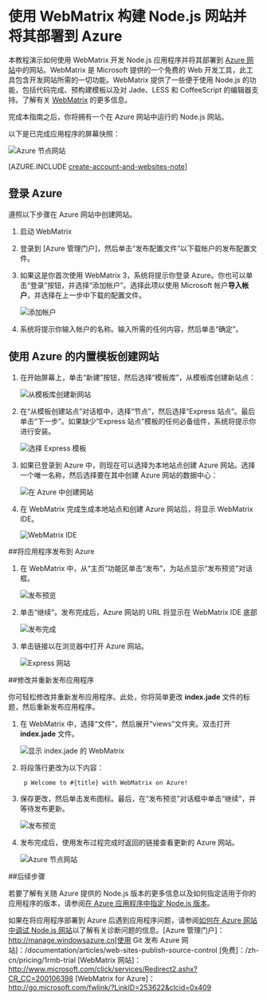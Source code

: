 <properties 
	pageTitle="使用 WebMatrix 构建 Node.js 网站并将其部署到 Azure" 
	description="本教程演示如何使用 WebMatrix 开发 Node.js 应用程序并将其部署到 Azure 网站。" 
	services="app-service\web" 
	documentationCenter="nodejs" 
	authors="rmcmurray" 
	manager="wpickett" 
	editor=""/>  


<tags
	ms.service="app-service-web"
	ms.date="11/20/2015"
	wacn.date=""/>


# 使用 WebMatrix 构建 Node.js 网站并将其部署到 Azure

本教程演示如何使用 WebMatrix 开发 Node.js 应用程序并将其部署到 [Azure 网站](/documentation/services/web-sites/)中的网站。WebMatrix 是 Microsoft 提供的一个免费的 Web 开发工具，此工具包含开发网站所需的一切功能。WebMatrix 提供了一些便于使用 Node.js 的功能，包括代码完成、预构建模板以及对 Jade、LESS 和 CoffeeScript 的编辑器支持。了解有关 [WebMatrix](https://www.microsoft.com/web/webmatrix/) 的更多信息。

完成本指南之后，你将拥有一个在 Azure 网站中运行的 Node.js 网站。
 
以下是已完成应用程序的屏幕快照：

![Azure 节点网站][webmatrix-node-completed]

[AZURE.INCLUDE [create-account-and-websites-note](../includes/create-account-and-websites-note.md)]

## 登录 Azure

遵照以下步骤在 Azure 网站中创建网站。

1. 启动 WebMatrix
2. 登录到 [Azure 管理门户]，然后单击“发布配置文件”以下载帐户的发布配置文件[](https://manage.windowsazure.cn/publishsettings/index?client=powershell&schemaversion=1.0)。
2. 如果这是你首次使用 WebMatrix 3，系统将提示你登录 Azure。你也可以单击“登录”按钮，并选择“添加帐户”。选择此项以使用 Microsoft 帐户**导入帐户**，并选择在上一步中下载的配置文件。

	![添加帐户][addaccount]

4. 系统将提示你输入帐户的名称。输入所需的任何内容，然后单击“确定”。


## 使用 Azure 的内置模板创建网站

1. 在开始屏幕上，单击“新建”按钮，然后选择“模板库”，从模板库创建新站点：

	![从模板库创建新网站][sitefromtemplate]

2. 在“从模板创建站点”对话框中，选择“节点”，然后选择“Express 站点”。最后单击“下一步”。如果缺少“Express 站点”模板的任何必备组件，系统将提示你进行安装。

	![选择 Express 模板][webmatrix-templates]

3. 如果已登录到 Azure 中，则现在可以选择为本地站点创建 Azure 网站。选择一个唯一名称，然后选择要在其中创建 Azure 网站的数据中心：

	![在 Azure 中创建网站][nodesitefromtemplateazure]
	
4. 在 WebMatrix 完成生成本地站点和创建 Azure 网站后，将显示 WebMatrix IDE。

	![WebMatrix IDE][webmatrix-ide]

##将应用程序发布到 Azure

1. 在 WebMatrix 中，从“主页”功能区单击“发布”，为站点显示“发布预览”对话框。

	![发布预览][webmatrix-node-publishpreview]

2. 单击“继续”。发布完成后，Azure 网站的 URL 将显示在 WebMatrix IDE 底部

	![发布完成][webmatrix-publish-complete]

3. 单击链接以在浏览器中打开 Azure 网站。

	![Express 网站][webmatrix-node-express-site]

##修改并重新发布应用程序

你可轻松修改并重新发布应用程序。此处，你将简单更改 **index.jade** 文件的标题，然后重新发布应用程序。

1. 在 WebMatrix 中，选择“文件”，然后展开“views”文件夹。双击打开 **index.jade** 文件。

	![显示 index.jade 的 WebMatrix][webmatrix-modify-index]

2. 将段落行更改为以下内容：

		p Welcome to #{title} with WebMatrix on Azure!

3. 保存更改，然后单击发布图标。最后，在“发布预览”对话框中单击“继续”，并等待发布更新。

	![发布预览][webmatrix-republish]

4. 发布完成后，使用发布过程完成时返回的链接查看更新的 Azure 网站。

	![Azure 节点网站][webmatrix-node-completed]

##后续步骤

若要了解有关随 Azure 提供的 Node.js 版本的更多信息以及如何指定适用于你的应用程序的版本，请参阅[在 Azure 应用程序中指定 Node.js 版本](/documentation/articles/nodejs-specify-node-version-azure-apps)。

如果在将应用程序部署到 Azure 后遇到应用程序问题，请参阅[如何在 Azure 网站中调试 Node.js 网站](/documentation/articles/web-sites-nodejs-debug)以了解有关诊断问题的信息。[Azure 管理门户]：http://manage.windowsazure.cn[使用 Git 发布 Azure 网站]：/documentation/articles/web-sites-publish-source-control [免费]：/zh-cn/pricing/1rmb-trial [WebMatrix 网站]：http://www.microsoft.com/click/services/Redirect2.ashx?CR_CC=200106398 [WebMatrix for Azure]：http://go.microsoft.com/fwlink/?LinkID=253622&clcid=0x409

[webmatrix-node-completed]: ./media/web-sites-nodejs-use-webmatrix/webmatrix-node-complete.png
[webmatrix-templates]: ./media/web-sites-nodejs-use-webmatrix/webmatrix-templates.png

[webmatrix-node-publishpreview]: ./media/web-sites-nodejs-use-webmatrix/webmatrix-publishpreview.png

[webmatrix-ide]: ./media/web-sites-nodejs-use-webmatrix/webmatrix-ide.png
[webmatrix-publish-complete]: ./media/web-sites-nodejs-use-webmatrix/webmatrix-publish-complete.png
[webmatrix-node-express-site]: ./media/web-sites-nodejs-use-webmatrix/webmatrix-express-webiste.png
[webmatrix-modify-index]: ./media/web-sites-nodejs-use-webmatrix/webmatrix-node-edit.png
[webmatrix-republish]: ./media/web-sites-nodejs-use-webmatrix/webmatrix-republish.png
[addaccount]: ./media/web-sites-nodejs-use-webmatrix/webmatrix-add-account.png
[signin]: ./media/web-sites-nodejs-use-webmatrix/webmatrix-sign-in.png
[sitefromtemplate]: ./media/web-sites-nodejs-use-webmatrix/webmatrix-site-from-template.png
[nodesitefromtemplateazure]: ./media/web-sites-nodejs-use-webmatrix/webmatrix-node-site-azure.png
 

<!---HONumber=Mooncake_Quality_Review_1118_2016-->